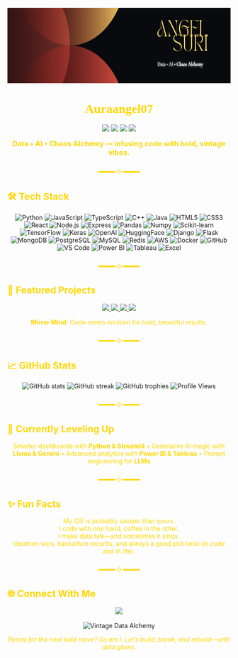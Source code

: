 <p align="center">
  <img src="https://github.com/Auraangel07/Auraangel07/blob/main/assets/Angel%20Suri%20(1).png?raw=true" width="100%" height="170px" alt="Angel Suri Banner"/>
</p>

<h1 align="center" style="color:#FFD700; font-family:Georgia;">Auraangel07</h1>

<p align="center">
  <img src="https://img.shields.io/badge/Data%20Alchemy-black?style=for-the-badge&logo=data&logoColor=gold" />
  <img src="https://img.shields.io/badge/AI%20Chaos-crimson?style=for-the-badge&logo=openai&logoColor=gold" />
  <img src="https://img.shields.io/badge/Vintage%20Coder-wine?style=for-the-badge&logo=code&logoColor=gold" />
  <img src="https://img.shields.io/badge/Sassy%20Engineer-beige?style=for-the-badge&logo=star&logoColor=gold" />
</p>

<p align="center">
  <b style="color:#FFD700; font-size:1.15em;">
    Data • AI • Chaos Alchemy — infusing code with bold, vintage vibes.
  </b>
</p>

<p align="center" style="color:#FFD700; font-size:1.5em;">━━━✧━━━</p>

## <span style="color:#FFD700;">🛠️ Tech Stack</span>

<p align="center">
  <!-- Python, JS, Core -->
  <img src="https://img.shields.io/badge/Python-black?style=flat-square&logo=python&logoColor=FFD700" title="Python"/>
  <img src="https://img.shields.io/badge/JavaScript-black?style=flat-square&logo=javascript&logoColor=FFD700" title="JavaScript"/>
  <img src="https://img.shields.io/badge/TypeScript-black?style=flat-square&logo=typescript&logoColor=FFD700" title="TypeScript"/>
  <img src="https://img.shields.io/badge/C++-black?style=flat-square&logo=cplusplus&logoColor=FFD700" title="C++"/>
  <img src="https://img.shields.io/badge/Java-black?style=flat-square&logo=java&logoColor=FFD700" title="Java"/>
  <!-- Web -->
  <img src="https://img.shields.io/badge/HTML5-black?style=flat-square&logo=html5&logoColor=FFD700" title="HTML5"/>
  <img src="https://img.shields.io/badge/CSS3-black?style=flat-square&logo=css3&logoColor=FFD700" title="CSS3"/>
  <img src="https://img.shields.io/badge/React-black?style=flat-square&logo=react&logoColor=FFD700" title="React"/>
  <img src="https://img.shields.io/badge/Node.js-black?style=flat-square&logo=nodedotjs&logoColor=FFD700" title="Node.js"/>
  <img src="https://img.shields.io/badge/Express-black?style=flat-square&logo=express&logoColor=FFD700" title="Express"/>
  <!-- Data & ML -->
  <img src="https://img.shields.io/badge/Pandas-black?style=flat-square&logo=pandas&logoColor=FFD700" title="Pandas"/>
  <img src="https://img.shields.io/badge/Numpy-black?style=flat-square&logo=numpy&logoColor=FFD700" title="Numpy"/>
  <img src="https://img.shields.io/badge/Scikit--Learn-black?style=flat-square&logo=scikit-learn&logoColor=FFD700" title="Scikit-learn"/>
  <img src="https://img.shields.io/badge/TensorFlow-black?style=flat-square&logo=tensorflow&logoColor=FFD700" title="TensorFlow"/>
  <img src="https://img.shields.io/badge/Keras-black?style=flat-square&logo=keras&logoColor=FFD700" title="Keras"/>
  <img src="https://img.shields.io/badge/OpenAI-black?style=flat-square&logo=openai&logoColor=FFD700" title="OpenAI"/>
  <img src="https://img.shields.io/badge/HuggingFace-black?style=flat-square&logo=huggingface&logoColor=FFD700" title="HuggingFace"/>
  <!-- Backend & Data -->
  <img src="https://img.shields.io/badge/Django-black?style=flat-square&logo=django&logoColor=FFD700" title="Django"/>
  <img src="https://img.shields.io/badge/Flask-black?style=flat-square&logo=flask&logoColor=FFD700" title="Flask"/>
  <img src="https://img.shields.io/badge/MongoDB-black?style=flat-square&logo=mongodb&logoColor=FFD700" title="MongoDB"/>
  <img src="https://img.shields.io/badge/PostgreSQL-black?style=flat-square&logo=postgresql&logoColor=FFD700" title="PostgreSQL"/>
  <img src="https://img.shields.io/badge/MySQL-black?style=flat-square&logo=mysql&logoColor=FFD700" title="MySQL"/>
  <img src="https://img.shields.io/badge/Redis-black?style=flat-square&logo=redis&logoColor=FFD700" title="Redis"/>
  <!-- Cloud & Tools -->
  <img src="https://img.shields.io/badge/AWS-black?style=flat-square&logo=amazonaws&logoColor=FFD700" title="AWS"/>
  <img src="https://img.shields.io/badge/Docker-black?style=flat-square&logo=docker&logoColor=FFD700" title="Docker"/>
  <img src="https://img.shields.io/badge/GitHub-black?style=flat-square&logo=github&logoColor=FFD700" title="GitHub"/>
  <img src="https://img.shields.io/badge/VS%20Code-black?style=flat-square&logo=visualstudiocode&logoColor=FFD700" title="VS Code"/>
  <img src="https://img.shields.io/badge/Power%20BI-black?style=flat-square&logo=powerbi&logoColor=FFD700" title="Power BI"/>
  <img src="https://img.shields.io/badge/Tableau-black?style=flat-square&logo=tableau&logoColor=FFD700" title="Tableau"/>
  <img src="https://img.shields.io/badge/Excel-black?style=flat-square&logo=microsoftexcel&logoColor=FFD700" title="Excel"/>
</p>

<p align="center" style="color:#FFD700; font-size:1.5em;">━━━✧━━━</p>

## <span style="color:#FFD700;">🌟 Featured Projects</span>

<p align="center">
  <a href="https://github.com/Auraangel07/Customer-Churn-Prediction-Telecom-">
    <img src="https://img.shields.io/badge/Customer%20Churn%20Prediction-crimson?style=for-the-badge&logo=python&logoColor=FFD700" />
  </a>
  <a href="https://github.com/Auraangel07/Internshiptask8">
    <img src="https://img.shields.io/badge/Internship%20Task%208-black?style=for-the-badge&logo=data&logoColor=FFD700" />
  </a>
  <a href="https://github.com/Auraangel07/internshiptask7">
    <img src="https://img.shields.io/badge/Internship%20Task%207-wine?style=for-the-badge&logo=analytics&logoColor=FFD700" />
  </a>
  <a href="https://github.com/Auraangel07/internshiptask6">
    <img src="https://img.shields.io/badge/Internship%20Task%206-beige?style=for-the-badge&logo=flask&logoColor=FFD700" />
  </a>
</p>
<p align="center" style="color:#FFD700;"><b>Mirror Mind:</b> Code meets intuition for bold, beautiful results.</p>

<p align="center" style="color:#FFD700; font-size:1.5em;">━━━✧━━━</p>

## <span style="color:#FFD700;">📈 GitHub Stats</span>
<p align="center">
  <img src="https://github-readme-stats.vercel.app/api?username=Auraangel07&show_icons=true&theme=gruvbox&count_private=true" alt="GitHub stats" />
  <img src="https://github-readme-streak-stats.herokuapp.com/?user=Auraangel07&theme=gruvbox" alt="GitHub streak" />
  <img src="https://github-profile-trophy.vercel.app/?username=Auraangel07&theme=gruvbox&row=1&column=7" alt="GitHub trophies" />
  <img src="https://komarev.com/ghpvc/?username=Auraangel07&style=for-the-badge" alt="Profile Views"/>
</p>

<p align="center" style="color:#FFD700; font-size:1.5em;">━━━✧━━━</p>

## <span style="color:#FFD700;">🚀 Currently Leveling Up</span>
<p align="center" style="color:#FFD700;">
  Smarter dashboards with <b>Python & Streamlit</b> • Generative AI magic with <b>Llama & Gemini</b> • Advanced analytics with <b>Power BI & Tableau</b> • Prompt engineering for <b>LLMs</b>
</p>

<p align="center" style="color:#FFD700; font-size:1.5em;">━━━✧━━━</p>

## <span style="color:#FFD700;">✨ Fun Facts</span>
<p align="center" style="color:#FFD700;">
  My IDE is probably sassier than yours.<br>
  I code with one hand, coffee in the other.<br>
  I make data talk—and sometimes it sings.<br>
  Ideathon wins, hackathon records, and always a good plot twist (in code and in life).
</p>

<p align="center" style="color:#FFD700; font-size:1.5em;">━━━✧━━━</p>

## <span style="color:#FFD700;">🌐 Connect With Me</span>
<p align="center">
  <a href="https://www.linkedin.com/in/angel-suri-89a01a278?utm_source=share&utm_campaign=share_via&utm_content=profile&utm_medium=android_app">
    <img src="https://img.shields.io/badge/LinkedIn-black?logo=linkedin&logoColor=FFD700&style=for-the-badge" />
  </a>
</p>

<p align="center">
  <img src="https://media.giphy.com/media/3oKIPwoeGErMmaI43C/giphy.gif" width="220" alt="Vintage Data Alchemy"/>
</p>

<p align="center" style="color:#FFD700;"><i>Ready for the next bold move? So am I. Let’s build, break, and rebuild—until data glows.</i></p>
